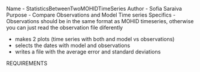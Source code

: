 Name - StatisticsBetweenTwoMOHIDTimeSeries
Author - Sofia Saraiva
Purpose - Compare Observations and Model Time series
Specifics - Observations should be in the same format as MOHID timeseries, 
otherwise you can just read the observation file diferently

- makes 2 plots (time series with both and model vs observations)
- selects the dates with model and observations
- writes a file with the average error and standard deviations 

REQUIREMENTS